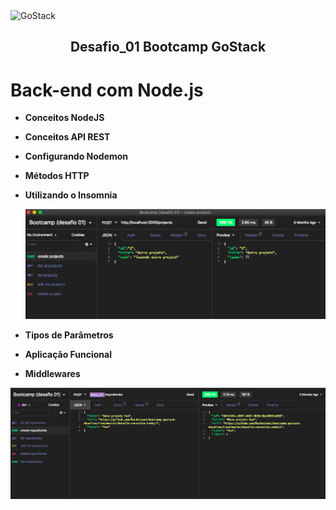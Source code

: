 <img alt="GoStack" src="https://storage.googleapis.com/golden-wind/bootcamp-gostack/header-desafios.png" />
<h2 align="center">
  Desafio_01 Bootcamp GoStack
</h2>

# Back-end com Node.js

- **Conceitos NodeJS**

- **Conceitos API REST**

- **Configurando Nodemon**

- **Métodos HTTP**
  
- **Utilizando o Insomnia**

    ![Back%20end%20com%20Node%20js/Captura_de_Tela_2020-04-08_s_00.37.03.png](Back%20end%20com%20Node%20js/Captura_de_Tela_2020-04-08_s_00.37.03.png)

- **Tipos de Parâmetros**
 
- **Aplicação Funcional**

- **Middlewares**
 

![Back%20end%20com%20Node%20js/Captura_de_Tela_2020-04-08_s_03.00.07.png](Back%20end%20com%20Node%20js/Captura_de_Tela_2020-04-08_s_03.00.07.png)
